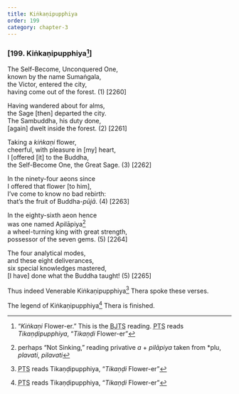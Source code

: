 ```yaml
---
title: Kiṅkaṇipupphiya
order: 199
category: chapter-3
---
```


### \[199. Kiṅkaṇipupphiya[^1]\]

The Self-Become, Unconquered One,  
known by the name Sumaṅgala,  
the Victor, entered the city,  
having come out of the forest. (1) \[2260\]

Having wandered about for alms,  
the Sage \[then\] departed the city.  
The Sambuddha, his duty done,  
\[again\] dwelt inside the forest. (2) \[2261\]

Taking a *kiṅkaṇi* flower,  
cheerful, with pleasure in \[my\] heart,  
I \[offered \[it\] to the Buddha,  
the Self-Become One, the Great Sage. (3) \[2262\]

In the ninety-four aeons since  
I offered that flower \[to him\],  
I’ve come to know no bad rebirth:  
that’s the fruit of Buddha-*pūjā*. (4) \[2263\]

In the eighty-sixth aeon hence  
was one named Apilāpiya[^2]  
a wheel-turning king with great strength,  
possessor of the seven gems. (5) \[2264\]

The four analytical modes,  
and these eight deliverances,  
six special knowledges mastered,  
\[I have\] done what the Buddha taught! (5) \[2265\]

Thus indeed Venerable Kiṅkaṇipupphiya[^3] Thera spoke these verses.

The legend of Kiṅkaṇipupphiya[^4] Thera is finished.

[^1]: “*Kiṅkaṇi* Flower-er.” This is the <abbr title="Buddha Jayanthi Tripitaka Series">BJTS</abbr> reading. <abbr title="Pali Text Society">PTS</abbr> reads *Tikaṇḍipupphiya*, “*Tikaṇḍi* Flower-er”

[^2]: perhaps “Not Sinking,” reading privative *a* + *pilāpiya* taken from \*plu, *plavati*, *pilavati*

[^3]: <abbr title="Pali Text Society">PTS</abbr> reads Tikaṇḍipupphiya, “*Tikaṇḍi* Flower-er”

[^4]: <abbr title="Pali Text Society">PTS</abbr> reads Tikaṇḍipupphiya, “*Tikaṇḍi* Flower-er”
